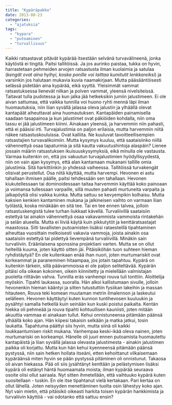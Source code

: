 ```yaml
---
title: "Kypäräpakko"
date: 2013-08-23
categories: 
  - "ajatuksia"
tags: 
  - "kypara"
  - "putoaminen"
  - "turvallisuus"
---
```


Kaikki ratsastavat pitävät kypärää itsestään selvänä turvavälineenä, jonka käytöstä ei tingitä. Paitsi tallitöissä. Ja jos aurinko paistaa, tukka on hyvin, harrastetaan pehmeiden arvojen ratsastusta ilman kuolaimia ja satulaa (_kengät ovat aina hyihyi, koska ponille voi laittaa kumitutit lenkkareiksi_) ja varsinkin jos halutaan mukavia kuvia naamakirjaan. Mutta pääsääntöisesti selässä pidetään aina kypärää, eikä syyttä. <!--more--> Yleisimmät vammat ratsastuksessa lienevät nilkan ja polven vammat, yleensä nivelsiteissä. Taitavat tulla pudotessa ja kun jalka jää hetkeksikin jumiin jalustimeen. Ei ole aivan sattumaa, että vaikka tunnilla voi huono ryhti mennä läpi ilman huomautuksia, niin liian syvällä jalassa oleva jalustin ja ylhäällä olevat kantapäät aiheuttavat aina huomautuksen. Kantapäiden painamisella saadaan tasapainoa ja kun jalustimet ovat päkiöiden kohdalla, niin oma tassu ei jää jalustimeen kiinni. Ainakaan yleensä, ja harvemmin niin pahasti, että ei pääsisi irti. Turvajalustimia on paljon erilaisia, mutta harvemmin niitä näkee ratsastuskouluissa. Ovat kalliita. Ne kuuluvat tavoitteellisempien ratsastajien turvavalikoimiin. Mutta kysymys kuuluu, että saataisiinko niillä vähennettyä osaa tapaturmia ja sitä kautta vakuutushintoja alaspäin? Lienee jossain määrin ratsastuksen ikuisuuskysymyksiä, eikä minulla ole vastausta. Varmaa kuitenkin on, että jos vakuutun turvajalustimien hyödyllisyydestä, niin on vain ajan kysymys, että alan kantamaan mukanani tallille omia jalustimia. Sitä harkittiinkin jo yhdessä vaiheessa. Tallitöissä turvakengät olisivat perustellut. Osa niitä käyttää, mutta harvempi. Hevonen ei astu tahallaan ihmisen päälle, paitsi tehdessään sen tahallaan. Hevonen kiukutellessaan tai dominoidessaan taitaa harvemmin käyttää koko painoaan ja voimansa tullessaan varpaille, sillä muuten pahasti murtuneita varpaita ja jalkapöytiä olisi vaikka kuinka. Mutta sattuu se kevyempikin kolhaisu. Mutta kaksien kenkien kantaminen mukana ja jalkineisen vaihto on varmaan liian työlästä, koska minäkään en sitä tee. Tai en tee ennen talvea, jolloin ratsastuskengistä tulee turhan liukkaat kävellä. Turvaliivillä saataisiin estettyä tai ainakin vähennettyä osaa vakavammista vammoista rintakehän ja selän alueella. Mutta ei liiviä käytä kuin pikkutytöt ja kenttäratsastajat maastossa. Silti tavallisten putoamisten lisäksi rataesteillä tipahtaminen aiheuttaa vuosittain melkoisesti vakavia vammoja, joista ainakin osa saataisiin estettyä tai pidettyä lievempänä turvaliivillä. Minäkin sain turvaliivin. Eräänlaisena sponssina projektiani varten. Mutta se on ollut helteillä kuuma, joten käyttö sitten jäi. Pitäisiköhän tuon suhteen hieman ryhdistäytyä? En ole kuitenkaan enää ihan nuori, joten murtumariskit ovat korkeammat ja paraneminen hitaampaa, jos jotain tapahtuu. Kypärä on kuitenkin tärkein, sillä päävammoissa ei ole paljon seliteltävää. Kypärän pitäisi olla oikean kokoinen, oikein kiinnitetty ja mielellään valmistajan puolelta riittävän vahva. Tunnilla eräs vanhempi rouva tuli tonttiin. Aloittelija myöskin. Tipahti laukassa, suoralla. Hän alkoi kallistumaan sivulle, jolloin hevonenkin hieman kääntyi ja sitten tutustuttiin fysiikan lakeihin ja massan hitauteen, Rouva teki komean muutaman metrin ilmalennon ja laskeutui selälleen. Hevonen käyttäytyi kuten kunnon tuntihevosen kuuluukin ja pysähtyi samalla hetkellä kuin seinään kun kuski poistui paikalta. Kentän hiekka oli pehmeää ja rouva tipahti kohtuullisen kauniisti, joten mitään akuuttia vammaa ei ainakaan tullut. Kehui onnistuneensa pitämään päänsä ylhäällä koko ajan. Hän kiipesi takaisin selkään ja matka jatkui, tosin laukatta. Tapahtuma päättyi siis hyvin, mutta siinä oli kaikki loukkaantumisen riskit mukana. Vanhempaa keski-ikää oleva nainen, joten murtumariski on korkeampi. Hänelle oli juuri ennen putoamista huomautettu kantapäistä ja liian syvällä jalassa olevasta jalustimesta - ainakin jalustimen paikka oli korjattu. Mutta kun hän kehui kyenneensä pitämään päänsä pystyssä, niin sain hetken hollata itseäni, etten kehoittanut vilkaisemaan kypäräänsä miten hyvin se pään pystyssä pitäminen oli onnistunut. Takaosa oli aivan hiekassa. Pää oli siis jysähtänyt kenttään ja pelästymisen lisäksi kypärä oli estänyt häntä huomaamata moista; ilman kypärää seuraava osoite olisi ollut sairaala. Nyt sitten ihmetellään, että vaihtuuko kypärä kuten suositellaan - tuskin. En ole itse tipahtanut vielä kertakaan. Pari kertaa on ollut lähellä. Joten neisyyden menettäminen tuolta osin lähestyy koko ajan. Nyt vain mietin, että pitäisikö oikeasti harkita toisen kypärän hankkimista ja turvaliivin käyttöä - vai odotanko että sattuu ensin?
